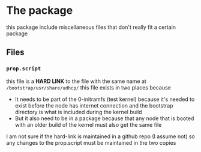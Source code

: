 # The package

this package include miscellaneous files that don't really fit a certain package

## Files

### `prop.script`

this file is a **HARD LINK** to the file with the same name at `/bootstrap/usr/share/udhcp/` this file exists in two places
because

- It needs to be part of the 0-initramfs (test kernel) because it's needed to exist before the node has internet connection
and the bootstrap directory is what is included during the kernel build
- But it also need to be in a package because that any node that is booted with an older build of the kernel must also get the same
file

I am not sure if the hard-link is maintained in a github repo (I assume not) so any changes to the prop.script must be maintained in
the two copies
